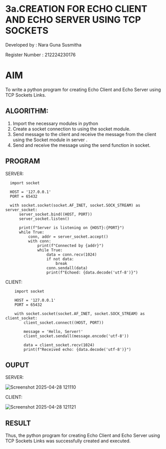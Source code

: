 # 3a.CREATION FOR ECHO CLIENT AND ECHO SERVER USING TCP SOCKETS

Developed by : Nara Guna Susmitha

Register Number : 212224230176


# AIM
To write a python program for creating Echo Client and Echo Server using TCP
Sockets Links.
## ALGORITHM:
1. Import the necessary modules in python
2. Create a socket connection to using the socket module.
3. Send message to the client and receive the message from the client using the Socket module in
 server .
4. Send and receive the message using the send function in socket.
## PROGRAM

SERVER:

      import socket
      
      HOST = '127.0.0.1'  
      PORT = 65432        
      
      with socket.socket(socket.AF_INET, socket.SOCK_STREAM) as server_socket:
          server_socket.bind((HOST, PORT))
          server_socket.listen()
      
          print(f"Server is listening on {HOST}:{PORT}")
          while True:
              conn, addr = server_socket.accept()
              with conn:
                  print(f"Connected by {addr}")
                  while True:
                      data = conn.recv(1024)
                      if not data:
                          break
                      conn.sendall(data)
                      print(f"Echoed: {data.decode('utf-8')}")
CLIENT:


        import socket
        
        HOST = '127.0.0.1'  
        PORT = 65432  
        
        with socket.socket(socket.AF_INET, socket.SOCK_STREAM) as client_socket:
            client_socket.connect((HOST, PORT))
        
            message = 'Hello, Server!'
            client_socket.sendall(message.encode('utf-8'))
        
            data = client_socket.recv(1024)
            print(f"Received echo: {data.decode('utf-8')}")
## OUPUT


SERVER:

![Screenshot 2025-04-28 121110](https://github.com/user-attachments/assets/d3ded73f-4083-4b9b-a74f-fb6e08a985ff)


CLIENT:

![Screenshot 2025-04-28 121121](https://github.com/user-attachments/assets/e11f98a8-113d-42c8-92ca-b4d9dd47ceeb)


## RESULT


Thus, the python program for creating Echo Client and Echo Server using TCP Sockets Links was successfully created and executed.
